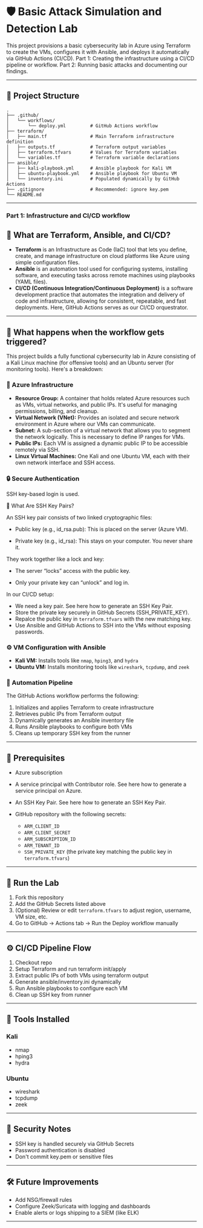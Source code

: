 # 🛡️ Basic Attack Simulation and Detection Lab

This project provisions a basic cybersecurity lab in Azure using Terraform to create the VMs, configures it with Ansible, and deploys it automatically via GitHub Actions (CI/CD).
Part 1: Creating the infrastructure using a CI/CD pipeline or workflow.
Part 2: Running basic attacks and documenting our findings.

---

## 📁 Project Structure

```
.
├── .github/
│   └── workflows/
│       └── deploy.yml         # GitHub Actions workflow
├── terraform/
│   ├── main.tf                # Main Terraform infrastructure definition
│   ├── outputs.tf             # Terraform output variables
│   ├── terraform.tfvars       # Values for Terraform variables
│   └── variables.tf           # Terraform variable declarations
├── ansible/
│   ├── kali-playbook.yml      # Ansible playbook for Kali VM
│   ├── ubuntu-playbook.yml    # Ansible playbook for Ubuntu VM
│   └── inventory.ini          # Populated dynamically by GitHub Actions
├── .gitignore                 # Recommended: ignore key.pem
└── README.md
```

---
### Part 1: Infrastructure and CI/CD workflow

## 🔧 What are Terraform, Ansible, and CI/CD?

- **Terraform** is an Infrastructure as Code (IaC) tool that lets you define, create, and manage infrastructure on cloud platforms like Azure using simple configuration files.
- **Ansible** is an automation tool used for configuring systems, installing software, and executing tasks across remote machines using playbooks (YAML files).
- **CI/CD (Continuous Integration/Continuous Deployment)** is a software development practice that automates the integration and delivery of code and infrastructure, allowing for consistent, repeatable, and fast deployments. Here, GitHub Actions serves as our CI/CD orquestrator.

---

## 🚀 What happens when the workflow gets triggered?

This project builds a fully functional cybersecurity lab in Azure consisting of a Kali Linux machine (for offensive tools) and an Ubuntu server (for monitoring tools). Here's a breakdown:

### 🧱 Azure Infrastructure

- **Resource Group:** A container that holds related Azure resources such as VMs, virtual networks, and public IPs. It's useful for managing permissions, billing, and cleanup.
- **Virtual Network (VNet):** Provides an isolated and secure network environment in Azure where our VMs can communicate.
- **Subnet:** A sub-section of a virtual network that allows you to segment the network logically. This is necessary to define IP ranges for VMs.
- **Public IPs:** Each VM is assigned a dynamic public IP to be accessible remotely via SSH.
- **Linux Virtual Machines:** One Kali and one Ubuntu VM, each with their own network interface and SSH access.

### 🔒 Secure Authentication

SSH key-based login is used.

🔐 What Are SSH Key Pairs?

An SSH key pair consists of two linked cryptographic files:

- Public key (e.g., id_rsa.pub): This is placed on the server (Azure VM).

- Private key (e.g., id_rsa): This stays on your computer. You never share it.

They work together like a lock and key:

- The server “locks” access with the public key.

- Only your private key can “unlock” and log in.

In our CI/CD setup:

- We need a key pair. See here how to generate an SSH Key Pair.
- Store the private key securely in GitHub Secrets (SSH_PRIVATE_KEY).
- Repalce the public key in `terraform.tfvars` with the new matching key.
- Use Ansible and GitHub Actions to SSH into the VMs without exposing passwords.

### ⚙️ VM Configuration with Ansible

- **Kali VM:** Installs tools like `nmap`, `hping3`, and `hydra`
- **Ubuntu VM:** Installs monitoring tools like `wireshark`, `tcpdump`, and `zeek`

### 🔄 Automation Pipeline

The GitHub Actions workflow performs the following:
1. Initializes and applies Terraform to create infrastructure
2. Retrieves public IPs from Terraform output
3. Dynamically generates an Ansible inventory file
4. Runs Ansible playbooks to configure both VMs
5. Cleans up temporary SSH key from the runner


---

## 🔑 Prerequisites

- Azure subscription
- A service principal with Contributor role. See here how to generate a service principal on Azure.
- An SSH Key Pair. See here how to generate an SSH Key Pair.
- GitHub repository with the following secrets:

  - `ARM_CLIENT_ID`
  - `ARM_CLIENT_SECRET`
  - `ARM_SUBSCRIPTION_ID`
  - `ARM_TENANT_ID`
  - `SSH_PRIVATE_KEY` (the private key matching the public key in `terraform.tfvars`)

---

## 🧪 Run the Lab

1. Fork this repository
2. Add the GitHub Secrets listed above
3. (Optional) Review or edit `terraform.tfvars` to adjust region, username, VM size, etc.
4. Go to GitHub → Actions tab → Run the Deploy workflow manually

---

## ⚙️ CI/CD Pipeline Flow

1. Checkout repo
2. Setup Terraform and run terraform init/apply
3. Extract public IPs of both VMs using terraform output
4. Generate ansible/inventory.ini dynamically
5. Run Ansible playbooks to configure each VM
6. Clean up SSH key from runner

---

## 🧰 Tools Installed

### Kali
- nmap
- hping3
- hydra

### Ubuntu
- wireshark
- tcpdump
- zeek

---

## 🔐 Security Notes

- SSH key is handled securely via GitHub Secrets
- Password authentication is disabled
- Don't commit key.pem or sensitive files

---

## 🛠 Future Improvements

- Add NSG/firewall rules
- Configure Zeek/Suricata with logging and dashboards
- Enable alerts or logs shipping to a SIEM (like ELK)

---

